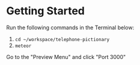 # Getting Started

Run the following commands in the Terminal below:

1. `cd ~/workspace/telephone-pictionary`
2. `meteor`

Go to the "Preview Menu" and click "Port 3000"

